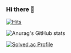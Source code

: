 ### Hi there 👋

[![Hits](https://hits.seeyoufarm.com/api/count/incr/badge.svg?url=https%3A%2F%2Fgithub.com%2Fkimdaye77&count_bg=%23DFC9F4&title_bg=%23D6B2E4&icon=octopusdeploy.svg&icon_color=%23FFFFFF&title=hits&edge_flat=false)](https://hits.seeyoufarm.com)

<!--
**kimdaye77/kimdaye77** is a ✨ _special_ ✨ repository because its `README.md` (this file) appears on your GitHub profile.

Here are some ideas to get you started:

- 🔭 I’m currently working on ...
- 🌱 I’m currently learning ...
- 👯 I’m looking to collaborate on ...
- 🤔 I’m looking for help with ...
- 💬 Ask me about ...
- 📫 How to reach me: ...
- 😄 Pronouns: ...
- ⚡ Fun fact: ...
-->
![Anurag's GitHub stats](https://github-readme-stats.vercel.app/api?username=kimdaye77&show_icons=true&theme=radical)

[![Solved.ac Profile](http://mazassumnida.wtf/api/v2/generate_badge?boj=kimdaye77)](https://solved.ac/kimdaye77/)
